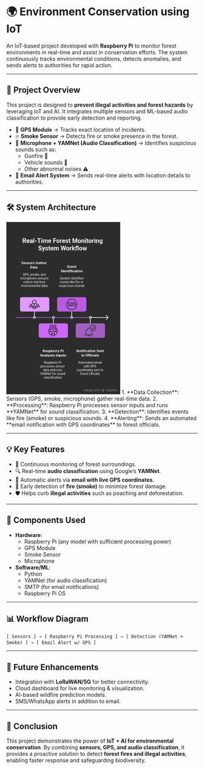 # 🌍 Environment Conservation using IoT

An IoT-based project developed with **Raspberry Pi** to monitor forest environments in real-time and assist in conservation efforts. The system continuously tracks environmental conditions, detects anomalies, and sends alerts to authorities for rapid action.

---

## 🎯 Project Overview
This project is designed to **prevent illegal activities and forest hazards** by leveraging IoT and AI. It integrates multiple sensors and ML-based audio classification to provide early detection and reporting.

- 📍 **GPS Module** → Tracks exact location of incidents.
- 🔥 **Smoke Sensor** → Detects fire or smoke presence in the forest.
- 🎤 **Microphone + YAMNet (Audio Classification)** → Identifies suspicious sounds such as:
  - Gunfire 🔫
  - Vehicle sounds 🚙
  - Other abnormal noises ⚠️
- 📧 **Email Alert System** → Sends real-time alerts with location details to authorities.

---

## 🛠️ System Architecture
<img src="./-%20visual%20selection.png" alt="System Architecture" width="300"/>
1. **Data Collection**: Sensors (GPS, smoke, microphone) gather real-time data.
2. **Processing**: Raspberry Pi processes sensor inputs and runs **YAMNet** for sound classification.
3. **Detection**: Identifies events like fire (smoke) or suspicious sounds.
4. **Alerting**: Sends an automated **email notification with GPS coordinates** to forest officials.

---

## 💡 Key Features
- 🌲 Continuous monitoring of forest surroundings.
- 🔍 Real-time **audio classification** using Google’s **YAMNet**.
- 📡 Automatic alerts via **email with live GPS coordinates**.
- 🚨 Early detection of **fire (smoke)** to minimize forest damage.
- 🛡️ Helps curb **illegal activities** such as poaching and deforestation.

---

## 🧩 Components Used
- **Hardware**:
  - Raspberry Pi (any model with sufficient processing power)
  - GPS Module
  - Smoke Sensor
  - Microphone
- **Software/ML**:
  - Python
  - YAMNet (for audio classification)
  - SMTP (for email notifications)
  - Raspberry Pi OS

---

## 📊 Workflow Diagram
```
[ Sensors ] → [ Raspberry Pi Processing ] → [ Detection (YAMNet + Smoke) ] → [ Email Alert w/ GPS ]
```

---

## 🚀 Future Enhancements
- Integration with **LoRaWAN/5G** for better connectivity.
- Cloud dashboard for live monitoring & visualization.
- AI-based wildfire prediction models.
- SMS/WhatsApp alerts in addition to email.

---


## 🔮 Conclusion
This project demonstrates the power of **IoT + AI for environmental conservation**. By combining **sensors, GPS, and audio classification**, it provides a proactive solution to detect **forest fires and illegal activities**, enabling faster response and safeguarding biodiversity.
